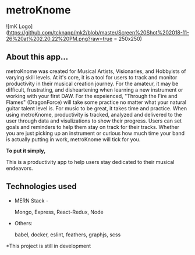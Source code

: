 # metroKnome

![mK Logo](https://github.com/tcknapp/mk2/blob/master/Screen%20Shot%202018-11-26%20at%202.20.22%20PM.png?raw=true = 250x250)



## About this app...

metroKnome was created for Musical Artists, Visionaries, and Hobbyists of varying skill levels. At it's core, it is a tool for users to track and monitor productivity in their musical creation journey. For the amateur, it may be difficult, frustrating, and disheartening when learning a new instrument or working with your first DAW. For the expeienced, "Through the Fire and Flames" (DragonForce) will take some practice no matter what your natural guitar talent level is. For music to be great, it takes time and practice. When using metroKnome, productivity is tracked, analyzed and delivered to the user through data and visulizations to show their progress. Users can set goals and reminders to help them stay on track for their tracks. Whether you are just picking up an instrument or curious how much time your band is actually putting in work, metroKnome will tick for you.
  
  **To put it simply,**
  
This is a productivity app to help users stay dedicated to their musical endeavors.

## Technologies used

* MERN Stack -

    Mongo, Express, React-Redux, Node

* Others: 

    babel, docker, eslint, feathers, graphjs, scss

*This project is still in development

